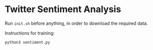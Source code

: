 # Twitter Sentiment Analysis


Run `init.sh` before anything, in order to download the required data.

Instructions for training:

```bash
python3 sentiment.py
```
